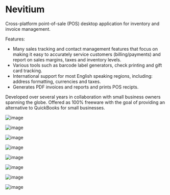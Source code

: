 # Nevitium
Cross-platform point-of-sale (POS) desktop application for inventory and invoice management. 

Features:
- Many sales tracking and contact management features that focus on making it easy to accurately service customers (billing/payments) and report on sales margins, taxes and inventory levels.
- Various tools such as barcode label generators, check printing and gift card tracking. 
- International support for most English speaking regions, including: address formatting, currencies and taxes. 
- Generates PDF invoices and reports and prints POS recipts.

Developed over several years in collaboration with small business owners spanning the globe.
Offered as 100% freeware with the goal of providing an alternative to QuickBooks for small businesses.  

![image](https://user-images.githubusercontent.com/1112636/144695309-d5567598-987a-4c84-89ef-dedf8998c0d5.png)

![image](https://user-images.githubusercontent.com/1112636/144695348-74de7578-d758-4b23-b422-ea468c08795b.png)

![image](https://user-images.githubusercontent.com/1112636/144695364-e69e8edc-6129-4369-99bf-b896f9debd70.png)

![image](https://user-images.githubusercontent.com/1112636/144695379-8d8d3ab1-b000-43f5-a522-5da2e2bf8061.png)

![image](https://user-images.githubusercontent.com/1112636/144695417-f80daaa4-30ff-4f57-9c81-68aa19b7d4d2.png)

![image](https://user-images.githubusercontent.com/1112636/144695513-bf76ce0b-0743-4b72-8147-3f6f26bd6832.png)

![image](https://user-images.githubusercontent.com/1112636/144695580-48ecfd53-3312-4d1e-91d3-95815235ef83.png)

![image](https://user-images.githubusercontent.com/1112636/144695447-894a1b2d-fc2a-40ee-a6be-55f6377934f4.png)

